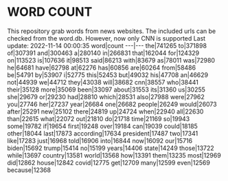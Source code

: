 # WORD COUNT
This repository grab words from news websites. The included urls can be checked from the word.db.
However, now only CNN is supported
Last update: 2022-11-14 00:00:35
word|count
---|---
the|741265
to|371898
of|307391
and|300463
a|280140
in|266831
that|162044
for|124329
on|113523
is|107636
it|98513
said|86213
with|83679
as|78011
was|72980
he|64681
have|62798
at|62276
has|60856
are|60264
from|58486
be|54791
by|53907
i|52775
this|52453
but|49032
his|47708
an|46629
not|44939
we|44712
they|43038
will|38682
cnn|38557
who|38441
their|35128
more|35069
been|33097
about|31553
its|31360
us|30255
she|29679
or|29230
had|28810
which|28531
also|27988
were|27962
you|27746
her|27237
year|26684
one|26682
people|26249
would|26073
after|25291
new|25102
there|24819
up|24724
when|22940
all|22630
than|22615
what|22072
out|21810
do|21718
time|21169
so|19943
some|19782
if|19654
first|19248
over|19184
can|19039
could|18185
other|18044
last|17873
according|17634
president|17487
two|17341
like|17283
just|16968
told|16906
into|16844
now|16092
our|15716
biden|15692
trump|15414
no|15199
years|14406
state|14249
those|13722
while|13697
country|13581
world|13568
how|13391
them|13235
most|12969
did|12862
house|12842
covid|12775
get|12709
many|12599
even|12569
because|12368
